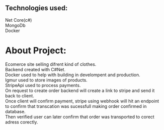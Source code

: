 ## Technologies used:
  Net Core(c#)  
  MongoDb  
  Docker  
  
# About Project:  
  Ecomerce site selling difrent kind of clothes.   
  Backend created with C#Net.  
  Docker used to help with building in develompent and production.  
  Igmur used to store images of products.  
  StripeApi used to process payments.  
    On request to create order backend will create a link to stripe and send it back to client.    
    Once client will confirm payment, stripe using webhook will hit an endpoint to confirm that transcation was sucessfull making order confirmed in database.  
    Then verified user can later confirm that order was transported to corect adress corectly.  
  
